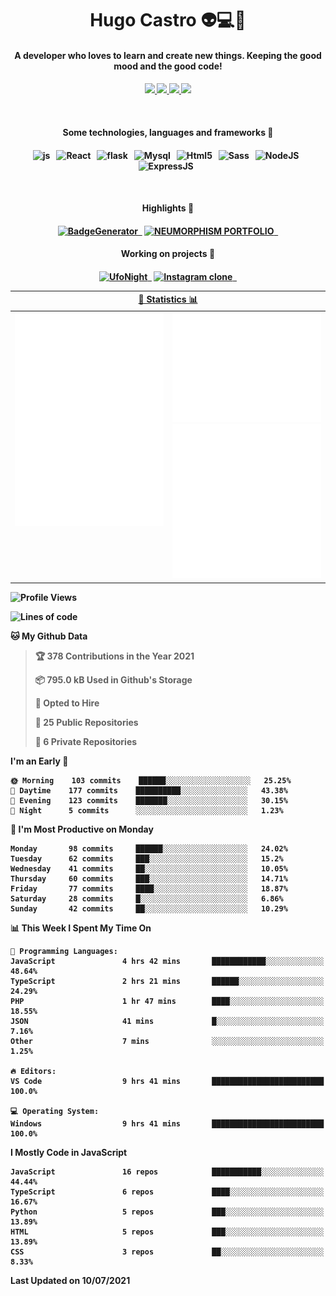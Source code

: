 <h1 align="center">Hugo Castro 👽💻🌌</h1>
<h4 align="center">A developer who loves to learn and create new things. Keeping the good mood and the good code!<h4/>
<p align="center">
		<a href="https://stackoverflow.com/users/11444549/hugo">
		<img src="https://img.shields.io/badge/-Stackoverflow-79db75?style=for-the-badge&logo=Stackoverflow&logoColor=white" />
	</a>
		<a href="https://api.whatsapp.com/send?phone=5532988940411text=Oii, vim pelo github!">
		<img src="https://img.shields.io/badge/WHATSAPP-79db75.svg?&style=for-the-badge&logo=whatsapp&logoColor=white" />
	</a>
		<a href="mailto:hugocastrohc@outlook.com">
		<img src="https://img.shields.io/badge/email-79db75.svg?&style=for-the-badge&logo=protonmail&logoColor=white" />
	<a href="https://open.spotify.com/user/22uat6ppbmvcvyia5me7tdmci">
		<img src="https://img.shields.io/badge/spotify-79db75.svg?&style=for-the-badge&logo=spotify&logoColor=white" />
	</a>
</p>

<br>

<h4 align="center"> Some technologies, languages and frameworks 🚀<h4/>
<p align="center">
	<img src="https://img.shields.io/badge/javascript-79db75.svg?&style=for-the-badge&logo=javascript&logoColor=white" alt="js" />&nbsp;&nbsp;
	<img src="https://img.shields.io/badge/-React-79db75?style=for-the-badge&logo=react&logoColor=white" alt="React" />&nbsp;&nbsp;
	<img src="https://img.shields.io/badge/flask-79db75.svg?&style=for-the-badge&logo=flask&logoColor=white" alt="flask" />&nbsp;&nbsp;
	<img src="https://img.shields.io/badge/mysql-79db75.svg?style=for-the-badge&logo=mysql&logoColor=white" alt="Mysql" />&nbsp;&nbsp;
	<img src="https://img.shields.io/badge/html5-79db75.svg?style=for-the-badge&logo=html5&logoColor=white" alt="Html5" />&nbsp;&nbsp;
	<img src="https://img.shields.io/badge/sass-79db75.svg?style=for-the-badge&logo=sass&logoColor=white" alt="Sass" />&nbsp;&nbsp;
	<img src="https://img.shields.io/badge/node.js-79db75.svg?style=for-the-badge&" alt="NodeJS" />&nbsp;&nbsp;
	<img src="https://img.shields.io/badge/express.js-79db75.svg?style=for-the-badge&" alt="ExpressJS" />&nbsp;&nbsp;
	

</p>

<br>
<h4 align="center"> Highlights 🔆<h4/>
<p align="center">
	  <a text-decoration="none" href="https://pypi.org/project/BadgeGenerator"><img src="https://img.shields.io/badge/BadgeGenerator-79db75.svg?style=for-the-badge&logo=pythonfor-the-badge&logo=django" alt="BadgeGenerator" />&nbsp;&nbsp;<a/>
	<a text-decoration="none" href="https://github.com/HugoCastroBR/Neumorphism_Portfolio"><img src="https://img.shields.io/badge/neumorphism_portfolio-79db75.svg?style=for-the-badge" alt="NEUMORPHISM PORTFOLIO" />&nbsp;&nbsp;<a/>
</p>
<h4 align="center"> Working on projects 🔨<h4/>
	
<p align="center">
	<a text-decoration="none" href="https://github.com/HugoCastroBR/ufonight"><img src="https://img.shields.io/badge/UfoNight-79db75.svg?style=for-the-badge" alt="UfoNight"/>&nbsp;&nbsp;<a/>
		<a text-decoration="none" href="https://github.com/HugoCastroBR/ufonight"><img src="https://img.shields.io/badge/Instagram%20Clone-79db75.svg?style=for-the-badge" alt="Instagram clone"/>&nbsp;&nbsp;<a/>
</p>

<table>
	<tr>
	    <th colspan="2" align="center">
	      <a href="" >🧩 Statistics 📊 </a>
	    </th>
	</tr>
	<tr>
	    <th valign="top" width="600"><img src="https://github.com/HugoCastroBR/HugoCastroBR/blob/master/Isometric.svg"  /></th>
	    <th width="600"><img src="https://github.com/HugoCastroBR/HugoCastroBR/blob/master/metrics.plugin.habits.svg"  />
		<img src="https://github.com/HugoCastroBR/HugoCastroBR/blob/master/metrics.plugin.activity.svg"  />
	    </th>
  	</tr>
	
<table/>

<!--START_SECTION:waka-->
![Profile Views](http://img.shields.io/badge/Profile%20Views-5-blue)

![Lines of code](https://img.shields.io/badge/From%20Hello%20World%20I%27ve%20Written-126238%20lines%20of%20code-blue)

**🐱 My Github Data** 

> 🏆 378 Contributions in the Year 2021
 > 
> 📦 795.0 kB Used in Github's Storage 
 > 
> 💼 Opted to Hire
 > 
> 📜 25 Public Repositories 
 > 
> 🔑 6 Private Repositories  
 > 
**I'm an Early 🐤** 

```text
🌞 Morning    103 commits    ██████░░░░░░░░░░░░░░░░░░░   25.25% 
🌆 Daytime    177 commits    ██████████░░░░░░░░░░░░░░░   43.38% 
🌃 Evening    123 commits    ███████░░░░░░░░░░░░░░░░░░   30.15% 
🌙 Night      5 commits      ░░░░░░░░░░░░░░░░░░░░░░░░░   1.23%

```
📅 **I'm Most Productive on Monday** 

```text
Monday       98 commits     ██████░░░░░░░░░░░░░░░░░░░   24.02% 
Tuesday      62 commits     ███░░░░░░░░░░░░░░░░░░░░░░   15.2% 
Wednesday    41 commits     ██░░░░░░░░░░░░░░░░░░░░░░░   10.05% 
Thursday     60 commits     ███░░░░░░░░░░░░░░░░░░░░░░   14.71% 
Friday       77 commits     ████░░░░░░░░░░░░░░░░░░░░░   18.87% 
Saturday     28 commits     █░░░░░░░░░░░░░░░░░░░░░░░░   6.86% 
Sunday       42 commits     ██░░░░░░░░░░░░░░░░░░░░░░░   10.29%

```


📊 **This Week I Spent My Time On** 

```text
💬 Programming Languages: 
JavaScript               4 hrs 42 mins       ████████████░░░░░░░░░░░░░   48.64% 
TypeScript               2 hrs 21 mins       ██████░░░░░░░░░░░░░░░░░░░   24.29% 
PHP                      1 hr 47 mins        ████░░░░░░░░░░░░░░░░░░░░░   18.55% 
JSON                     41 mins             █░░░░░░░░░░░░░░░░░░░░░░░░   7.16% 
Other                    7 mins              ░░░░░░░░░░░░░░░░░░░░░░░░░   1.25%

🔥 Editors: 
VS Code                  9 hrs 41 mins       █████████████████████████   100.0%

💻 Operating System: 
Windows                  9 hrs 41 mins       █████████████████████████   100.0%

```

**I Mostly Code in JavaScript** 

```text
JavaScript               16 repos            ███████████░░░░░░░░░░░░░░   44.44% 
TypeScript               6 repos             ████░░░░░░░░░░░░░░░░░░░░░   16.67% 
Python                   5 repos             ███░░░░░░░░░░░░░░░░░░░░░░   13.89% 
HTML                     5 repos             ███░░░░░░░░░░░░░░░░░░░░░░   13.89% 
CSS                      3 repos             ██░░░░░░░░░░░░░░░░░░░░░░░   8.33%

```



 Last Updated on 10/07/2021
<!--END_SECTION:waka-->


